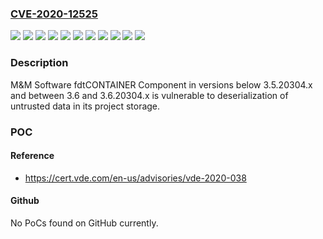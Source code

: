 ### [CVE-2020-12525](https://cve.mitre.org/cgi-bin/cvename.cgi?name=CVE-2020-12525)
![](https://img.shields.io/static/v1?label=Product&message=PACTware&color=blue)
![](https://img.shields.io/static/v1?label=Product&message=WI%20Manager&color=blue)
![](https://img.shields.io/static/v1?label=Product&message=dtmlINSPECTOR&color=blue)
![](https://img.shields.io/static/v1?label=Product&message=fdtCONTAINER%20Application&color=blue)
![](https://img.shields.io/static/v1?label=Product&message=fdtCONTAINER%20Component&color=blue)
![](https://img.shields.io/static/v1?label=Version&message=%3C%203.5%20&color=brighgreen)
![](https://img.shields.io/static/v1?label=Version&message=%3C%204.5%20&color=brighgreen)
![](https://img.shields.io/static/v1?label=Version&message=%3C%3D%202.5.1%20&color=brighgreen)
![](https://img.shields.io/static/v1?label=Version&message=%3C%3D%205.0.5.31%20&color=brighgreen)
![](https://img.shields.io/static/v1?label=Version&message=%3D%203%20&color=brighgreen)
![](https://img.shields.io/static/v1?label=Vulnerability&message=CWE-502%20Deserialization%20of%20Untrusted%20Data&color=brighgreen)

### Description

M&M Software fdtCONTAINER Component in versions below 3.5.20304.x and between 3.6 and 3.6.20304.x is vulnerable to deserialization of untrusted data in its project storage.

### POC

#### Reference
- https://cert.vde.com/en-us/advisories/vde-2020-038

#### Github
No PoCs found on GitHub currently.

